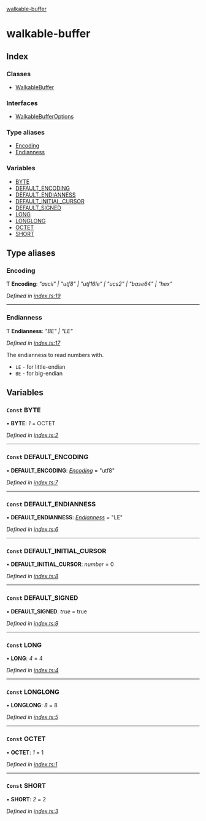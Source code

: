 [walkable-buffer](README.md)

# walkable-buffer

## Index

### Classes

* [WalkableBuffer](classes/walkablebuffer.md)

### Interfaces

* [WalkableBufferOptions](interfaces/walkablebufferoptions.md)

### Type aliases

* [Encoding](README.md#encoding)
* [Endianness](README.md#endianness)

### Variables

* [BYTE](README.md#const-byte)
* [DEFAULT_ENCODING](README.md#const-default_encoding)
* [DEFAULT_ENDIANNESS](README.md#const-default_endianness)
* [DEFAULT_INITIAL_CURSOR](README.md#const-default_initial_cursor)
* [DEFAULT_SIGNED](README.md#const-default_signed)
* [LONG](README.md#const-long)
* [LONGLONG](README.md#const-longlong)
* [OCTET](README.md#const-octet)
* [SHORT](README.md#const-short)

## Type aliases

###  Encoding

Ƭ **Encoding**: *"ascii" | "utf8" | "utf16le" | "ucs2" | "base64" | "hex"*

*Defined in [index.ts:19](https://github.com/oBusk/walkable-buffer/blob/219d784/src/index.ts#L19)*

___

###  Endianness

Ƭ **Endianness**: *"BE" | "LE"*

*Defined in [index.ts:17](https://github.com/oBusk/walkable-buffer/blob/219d784/src/index.ts#L17)*

The endianness to read numbers with.

* `LE` - for little-endian
* `BE` - for big-endian

## Variables

### `Const` BYTE

• **BYTE**: *1* =  OCTET

*Defined in [index.ts:2](https://github.com/oBusk/walkable-buffer/blob/219d784/src/index.ts#L2)*

___

### `Const` DEFAULT_ENCODING

• **DEFAULT_ENCODING**: *[Encoding](README.md#encoding)* = "utf8"

*Defined in [index.ts:7](https://github.com/oBusk/walkable-buffer/blob/219d784/src/index.ts#L7)*

___

### `Const` DEFAULT_ENDIANNESS

• **DEFAULT_ENDIANNESS**: *[Endianness](README.md#endianness)* = "LE"

*Defined in [index.ts:6](https://github.com/oBusk/walkable-buffer/blob/219d784/src/index.ts#L6)*

___

### `Const` DEFAULT_INITIAL_CURSOR

• **DEFAULT_INITIAL_CURSOR**: *number* = 0

*Defined in [index.ts:8](https://github.com/oBusk/walkable-buffer/blob/219d784/src/index.ts#L8)*

___

### `Const` DEFAULT_SIGNED

• **DEFAULT_SIGNED**: *true* = true

*Defined in [index.ts:9](https://github.com/oBusk/walkable-buffer/blob/219d784/src/index.ts#L9)*

___

### `Const` LONG

• **LONG**: *4* = 4

*Defined in [index.ts:4](https://github.com/oBusk/walkable-buffer/blob/219d784/src/index.ts#L4)*

___

### `Const` LONGLONG

• **LONGLONG**: *8* = 8

*Defined in [index.ts:5](https://github.com/oBusk/walkable-buffer/blob/219d784/src/index.ts#L5)*

___

### `Const` OCTET

• **OCTET**: *1* = 1

*Defined in [index.ts:1](https://github.com/oBusk/walkable-buffer/blob/219d784/src/index.ts#L1)*

___

### `Const` SHORT

• **SHORT**: *2* = 2

*Defined in [index.ts:3](https://github.com/oBusk/walkable-buffer/blob/219d784/src/index.ts#L3)*

